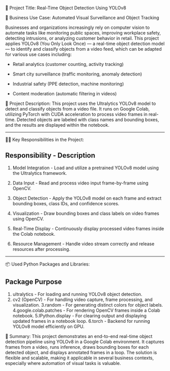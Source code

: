 🔖 Project Title:
Real-Time Object Detection Using YOLOv8 

💼 Business Use Case:
Automated Visual Surveillance and Object Tracking

Businesses and organizations increasingly rely on computer vision to automate tasks like monitoring public spaces, improving workplace safety, detecting intrusions, or analyzing customer behavior in retail. This project applies YOLOv8 (You Only Look Once) — a real-time object detection model — to identify and classify objects from a video feed, which can be adapted for various use cases including:

* Retail analytics (customer counting, activity tracking)

* Smart city surveillance (traffic monitoring, anomaly detection)

* Industrial safety (PPE detection, machine monitoring)

* Content moderation (automatic filtering in videos)


📄 Project Description:
This project uses the Ultralytics YOLOv8 model to detect and classify objects from a video file. It runs on Google Colab, utilizing PyTorch with CUDA acceleration to process video frames in real-time. Detected objects are labeled with class names and bounding boxes, and the results are displayed within the notebook.

-----------------------------------------------------------------------------------------------------------------------------------------------------------------------------------------------------------------

👨‍💻 Key Responsibilities in the Project:

Responsibility	       -              Description
-------------------------------------------------
1. Model Integration	      -         Load and utilize a pretrained YOLOv8 model using the Ultralytics framework.

2. Data Input	            -           Read and process video input frame-by-frame using OpenCV.

3. Object Detection	      -           Apply the YOLOv8 model on each frame and extract bounding boxes, class IDs, and confidence scores.

4. Visualization	          -         Draw bounding boxes and class labels on video frames using OpenCV.

5. Real-Time Display     	-           Continuously display processed video frames inside the Colab notebook.

6. Resource Management   	-           Handle video stream correctly and release resources after processing.

------------------------------------------------------------------------------------------------------------------------------------------------------------------------------------------------------------------

📦 Used Python Packages and Libraries:

Package	                               Purpose
--------------------------------------------------

1. ultralytics              -          For loading and running YOLOv8 object detection.
2. cv2 (OpenCV)	            -          For handling video capture, frame processing, and visualization.
3.random	                  -          For generating distinct colors for object labels.
4.google.colab.patches	    -          For rendering OpenCV frames inside a Colab notebook.
5.IPython.display	          -          For clearing output and displaying updated frames in a notebook loop.
6.torch	                    -          Backend for running YOLOv8 model efficiently on GPU.


📌 Summary:
This project demonstrates an end-to-end real-time object detection pipeline using YOLOv8 in a Google Colab environment. It captures frames from a video, runs inference, draws bounding boxes for each detected object, and displays annotated frames in a loop. The solution is flexible and scalable, making it applicable in several business contexts, especially where automation of visual tasks is valuable.





















